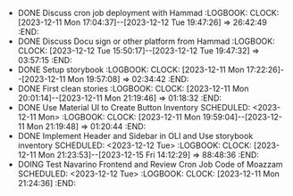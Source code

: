 - DONE Discuss cron job deployment with Hammad
  :LOGBOOK:
  CLOCK: [2023-12-11 Mon 17:04:37]--[2023-12-12 Tue 19:47:26] =>  26:42:49
  :END:
- DONE Discuss Docu sign or other platform from Hammad
  :LOGBOOK:
  CLOCK: [2023-12-12 Tue 15:50:17]--[2023-12-12 Tue 19:47:32] =>  03:57:15
  :END:
- DONE Setup storybook
  :LOGBOOK:
  CLOCK: [2023-12-11 Mon 17:22:26]--[2023-12-11 Mon 19:57:08] =>  02:34:42
  :END:
- DONE First clean stories
  :LOGBOOK:
  CLOCK: [2023-12-11 Mon 20:01:14]--[2023-12-11 Mon 21:19:46] =>  01:18:32
  :END:
- DONE Use Material UI to Create Button Inventory
  SCHEDULED: <2023-12-11 Mon>
  :LOGBOOK:
  CLOCK: [2023-12-11 Mon 19:59:04]--[2023-12-11 Mon 21:19:48] =>  01:20:44
  :END:
- DONE Implement Header and Sidebar in OLI and Use storybook inventory
  SCHEDULED: <2023-12-12 Tue>
  :LOGBOOK:
  CLOCK: [2023-12-11 Mon 21:23:53]--[2023-12-15 Fri 14:12:29] =>  88:48:36
  :END:
- DOING Test Navarino Frontend and Review Cron Job Code of Moazzam
  SCHEDULED: <2023-12-12 Tue>
  :LOGBOOK:
  CLOCK: [2023-12-11 Mon 21:24:36]
  :END: